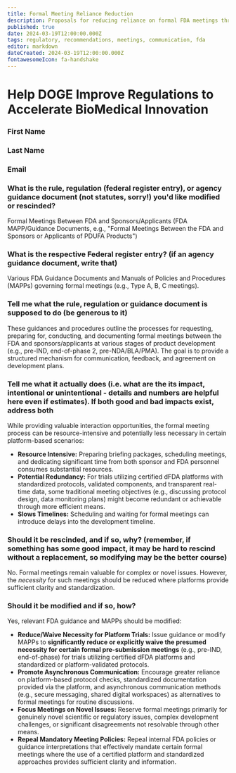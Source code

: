 ```yaml
---
title: Formal Meeting Reliance Reduction
description: Proposals for reducing reliance on formal FDA meetings through dFDA platform capabilities
published: true
date: 2024-03-19T12:00:00.000Z
tags: regulatory, recommendations, meetings, communication, fda
editor: markdown
dateCreated: 2024-03-19T12:00:00.000Z
fontawesomeIcon: fa-handshake
---
```


# Help DOGE Improve Regulations to Accelerate BioMedical Innovation

### First Name

### Last Name

### Email

### What is the rule, regulation (federal register entry), or agency guidance document (not statutes, sorry!) you'd like modified or rescinded?

Formal Meetings Between FDA and Sponsors/Applicants (FDA MAPP/Guidance Documents, e.g., "Formal Meetings Between the FDA and Sponsors or Applicants of PDUFA Products")

### What is the respective Federal register entry? (if an agency guidance document, write that)

Various FDA Guidance Documents and Manuals of Policies and Procedures (MAPPs) governing formal meetings (e.g., Type A, B, C meetings).

### Tell me what the rule, regulation or guidance document is supposed to do (be generous to it)

These guidances and procedures outline the processes for requesting, preparing for, conducting, and documenting formal meetings between the FDA and sponsors/applicants at various stages of product development (e.g., pre-IND, end-of-phase 2, pre-NDA/BLA/PMA). The goal is to provide a structured mechanism for communication, feedback, and agreement on development plans.

### Tell me what it actually does (i.e. what are the its impact, intentional or unintentional - details and numbers are helpful here even if estimates). If both good and bad impacts exist, address both

While providing valuable interaction opportunities, the formal meeting process can be resource-intensive and potentially less necessary in certain platform-based scenarios:

* **Resource Intensive:** Preparing briefing packages, scheduling meetings, and dedicating significant time from both sponsor and FDA personnel consumes substantial resources.
* **Potential Redundancy:** For trials utilizing certified dFDA platforms with standardized protocols, validated components, and transparent real-time data, some traditional meeting objectives (e.g., discussing protocol design, data monitoring plans) might become redundant or achievable through more efficient means.
* **Slows Timelines:** Scheduling and waiting for formal meetings can introduce delays into the development timeline.

### Should it be rescinded, and if so, why? (remember, if something has some good impact, it may be hard to rescind without a replacement, so modifying may be the better course)

No. Formal meetings remain valuable for complex or novel issues. However, the *necessity* for such meetings should be reduced where platforms provide sufficient clarity and standardization.

### Should it be modified and if so, how?

Yes, relevant FDA guidance and MAPPs should be modified:

* **Reduce/Waive Necessity for Platform Trials:** Issue guidance or modify MAPPs to **significantly reduce or explicitly waive the presumed necessity for certain formal pre-submission meetings** (e.g., pre-IND, end-of-phase) for trials utilizing certified dFDA platforms and standardized or platform-validated protocols.
* **Promote Asynchronous Communication:** Encourage greater reliance on platform-based protocol checks, standardized documentation provided via the platform, and asynchronous communication methods (e.g., secure messaging, shared digital workspaces) as alternatives to formal meetings for routine discussions.
* **Focus Meetings on Novel Issues:** Reserve formal meetings primarily for genuinely novel scientific or regulatory issues, complex development challenges, or significant disagreements not resolvable through other means.
* **Repeal Mandatory Meeting Policies:** Repeal internal FDA policies or guidance interpretations that effectively mandate certain formal meetings where the use of a certified platform and standardized approaches provides sufficient clarity and information.
